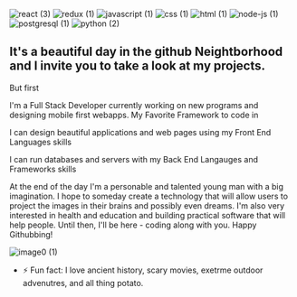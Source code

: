 
![react (3)](https://user-images.githubusercontent.com/72748788/115798786-0f815e80-a3a5-11eb-90fb-7ccf6c8ce535.png)
![redux (1)](https://user-images.githubusercontent.com/72748788/115798669-ca5d2c80-a3a4-11eb-9346-954ce623fe7e.png)
![javascript (1)](https://user-images.githubusercontent.com/72748788/115798700-d8ab4880-a3a4-11eb-8938-3c69c3424896.png)
![css (1)](https://user-images.githubusercontent.com/72748788/115798680-cfba7700-a3a4-11eb-8049-4d5045003be3.png)
![html (1)](https://user-images.githubusercontent.com/72748788/115798695-d5b05800-a3a4-11eb-948d-7f58f475be62.png)
![node-js (1)](https://user-images.githubusercontent.com/72748788/115798703-db0da280-a3a4-11eb-95f2-f19fd5ce53db.png)
![postgresql (1)](https://user-images.githubusercontent.com/72748788/115798673-ccbf8680-a3a4-11eb-841e-65d622c1aa13.png)
![python (2)](https://user-images.githubusercontent.com/72748788/115798665-c7fad280-a3a4-11eb-862a-9ce9f704b53d.png)


## It's a beautiful day in the github Neightborhood and I invite you to take a look at my projects.


But first


  I'm a Full Stack Developer currently working on new programs and designing mobile first webapps. My Favorite Framework to code in 




 I can design beautiful applications and web pages using my Front End Languages skills 




 I can run databases and servers with my Back End Langauges and Frameworks skills 


 At the end of the day I'm a personable and talented young man with a big imagination. I hope to someday create a technology that will allow users to project the images in their brains and possibly even dreams. I'm also very interested in health and education and building practical software that will help people. Until then, I'll be here - coding along with you. Happy Githubbing!

![image0 (1)](https://user-images.githubusercontent.com/72748788/115801388-9dac1380-a3aa-11eb-803a-e7e03f146bd4.jpeg)







 - ⚡ Fun fact: I love ancient history, scary movies, exetrme outdoor advenutres, and all thing potato.

